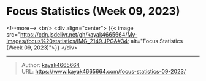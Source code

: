# Focus Statistics (Week 09, 2023)


&lt;!--more--&gt;
&lt;br/&gt;
&lt;div align=&#34;center&#34;&gt;
{{&lt; image src=&#34;https://cdn.jsdelivr.net/gh/kayak4665664/My-images/focus%20statistics/IMG_2149.JPG&#34; alt=&#34;Focus Statistics (Week 09, 2023)&#34;&gt;}}
&lt;/div&gt;


---

> Author: [kayak4665664](https://github.com/kayak4665664)  
> URL: https://www.kayak4665664.com/focus-statistics-09-2023/  

